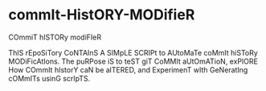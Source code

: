 # commIt-HistORY-MODifieR
COmmiT hISTORy modiFIeR

ThIS rEpoSiTory CoNTAInS A SIMpLE SCRIPt to AUtoMaTe coMmIt hiSToRy MODiFicAtIons. The puRPose iS to teST giT CoMMIt aUtOmATioN, exPlORE How COmmIt hIstorY caN be alTERED, and ExperimenT wIth GeNeratIng cOMmITs usinG scrIpTS.
